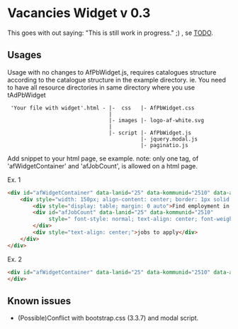 # Vacancies Widget v 0.3

This goes with out saying: "This is still work in progress." ;) ,
se [TODO]( https://github.com/jobtechdev/vacancieswidget/blob/master/TODO.md).


Usages
------
Usage with no changes to AfPbWidget.js, requires catalogues structure
according to the catalogue structure in the example directory.
ie. You need to have all resource directories in same directory where you use tAdPbWidget

```
 'Your file with widget'.html - |-  css   |- AfPbWidget.css
                                |
                                |- images |- logo-af-white.svg
                                |
                                |- script |- AfPbWidget.js
                                          |- jquery.modal.js
                                          |- paginatio.js
```


Add snippet to your html page, se example.
note: only one tag, of 'afWidgetContainer' and 'afJobCount', is allowed on a html page.

Ex. 1
```html
<div id="afWidgetContainer" data-lanid="25" data-kommunid="2510" data-antalrader="10">
    <div style="width: 150px; align-content: center; border: 1px solid black; border-radius: 5px; background-color: #00B9EA">
        <div style="display: table; margin: 0 auto">Find employment in Jokkmokk</div>
        <div id="afJobCount" data-lanid="25" data-kommunid="2510"
             style=" font-style: normal; text-align: center; font-weight: 800;  color: white; background-color: #0044AB; ">
        </div>
        <div style="text-align: center;">jobs to apply</div>
    </div>
</div>
```


Ex. 2
```html
<div id="afWidgetContainer" data-lanid="25" data-kommunid="2510" data-antalrader="10">
</div>
```

Known issues
------------
- (Possible)Conflict with bootstrap.css (3.3.7) and modal script.
